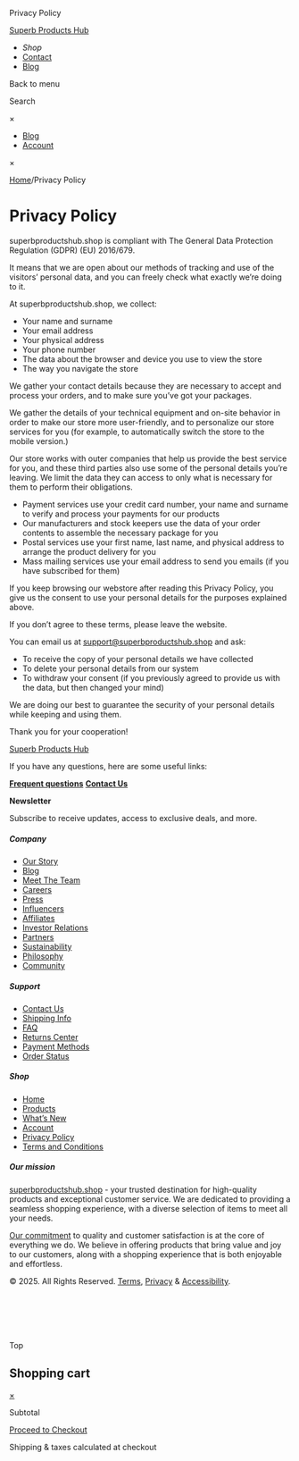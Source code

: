 Privacy Policy















 


[Superb Products Hub](https://superbproductshub.shop)

* *Shop*
* [Contact](https://superbproductshub.shop/contact-us/)
* [Blog](https://superbproductshub.shop/blog/)

Back to menu

Search

×

* [Blog](https://superbproductshub.shop/blog/)
* [Account](https://superbproductshub.shop/account/)

×



[Home](https://superbproductshub.shop/)/Privacy Policy

Privacy Policy
==============

superbproductshub.shop is compliant with The General Data Protection Regulation (GDPR) (EU) 2016/679.

It means that we are open about our methods of tracking and use of the visitors’ personal data, and you can freely check what exactly we’re doing to it.

At superbproductshub.shop, we collect:

* Your name and surname
* Your email address
* Your physical address
* Your phone number
* The data about the browser and device you use to view the store
* The way you navigate the store

We gather your contact details because they are necessary to accept and process your orders, and to make sure you’ve got your packages.

We gather the details of your technical equipment and on-site behavior in order to make our store more user-friendly, and to personalize our store services for you (for example, to automatically switch the store to the mobile version.)

Our store works with outer companies that help us provide the best service for you, and these third parties also use some of the personal details you’re leaving. We limit the data they can access to only what is necessary for them to perform their obligations.

* Payment services use your credit card number, your name and surname to verify and process your payments for our products
* Our manufacturers and stock keepers use the data of your order contents to assemble the necessary package for you
* Postal services use your first name, last name, and physical address to arrange the product delivery for you
* Mass mailing services use your email address to send you emails (if you have subscribed for them)

If you keep browsing our webstore after reading this Privacy Policy, you give us the consent to use your personal details for the purposes explained above.

If you don’t agree to these terms, please leave the website.

You can email us at support@superbproductshub.shop and ask:

* To receive the copy of your personal details we have collected
* To delete your personal details from our system
* To withdraw your consent (if you previously agreed to provide us with the data, but then changed your mind)

We are doing our best to guarantee the security of your personal details while keeping and using them.

Thank you for your cooperation!

[Superb Products Hub](https://superbproductshub.shop)

If you have any questions, here are some useful links:

[**Frequent questions**](/faq)
[**Contact Us**](/contact-us)

**Newsletter**

Subscribe to receive updates, access to exclusive deals, and more.

##### Company

* [Our Story](https://superbproductshub.shop/about-us/)
* [Blog](https://superbproductshub.shop/blog/)
* [Meet The Team](/about-us/#meetourteam)
* [Careers](https://superbproductshub.shop/careers/)
* [Press](https://superbproductshub.shop/media-partnerships/)
* [Influencers](https://superbproductshub.shop/media-partnerships/)
* [Affiliates](https://superbproductshub.shop/media-partnerships/)
* [Investor Relations](https://superbproductshub.shop/business-relations/)
* [Partners](https://superbproductshub.shop/business-relations/)
* [Sustainability](https://superbproductshub.shop/our-beliefs/)
* [Philosophy](https://superbproductshub.shop/our-beliefs/)
* [Community](/about-us/#community)

##### Support

* [Contact Us](https://superbproductshub.shop/contact-us/)
* [Shipping Info](https://superbproductshub.shop/shipping-delivery/)
* [FAQ](https://superbproductshub.shop/faq/)
* [Returns Center](https://superbproductshub.shop/refund-policy/)
* [Payment Methods](https://superbproductshub.shop/payment-methods/)
* [Order Status](https://superbproductshub.shop/track-your-order/)

##### Shop

* [Home](https://superbproductshub.shop/)
* [Products](https://superbproductshub.shop/product/)
* [What’s New](/product/?orderby=newest)
* [Account](https://superbproductshub.shop/account/)
* [Privacy Policy](https://superbproductshub.shop/privacy-policy-2/)
* [Terms and Conditions](https://superbproductshub.shop/terms-and-conditions/)

##### Our mission

[superbproductshub.shop](//superbproductshub.shop) - your trusted destination for high-quality products and exceptional customer service. We are dedicated to providing a seamless shopping experience, with a diverse selection of items to meet all your needs.

[Our commitment](/our-beliefs/) to quality and customer satisfaction is at the core of everything we do. We believe in offering products that bring value and joy to our customers, along with a shopping experience that is both enjoyable and effortless.

© 2025. All Rights Reserved. [Terms](/terms-and-conditions/), [Privacy](/privacy-policy/) & [Accessibility](/accessibility/).

![]()

![]()

![]()

![]()

![]()

![]()

Top




















Shopping cart
-------------

[×](javascript:;)

Subtotal

[Proceed to Checkout](https://superbproductshub.shop/cart)

Shipping & taxes calculated at checkout